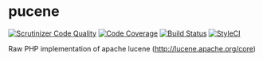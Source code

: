 # pucene

[![Scrutinizer Code Quality](https://scrutinizer-ci.com/g/pucene/pucene/badges/quality-score.png)](https://scrutinizer-ci.com/g/pucene/pucene/)
[![Code Coverage](https://scrutinizer-ci.com/g/pucene/pucene/badges/coverage.png)](https://scrutinizer-ci.com/g/pucene/pucene/)
[![Build Status](https://travis-ci.org/pucene/pucene.svg)](https://travis-ci.org/pucene/pucene)
[![StyleCI](https://styleci.io/repos/83050342/shield?branch=master)](https://styleci.io/repos/83050342)

Raw PHP implementation of apache lucene (http://lucene.apache.org/core)
